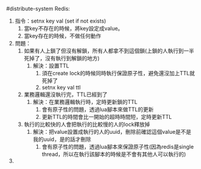 #distribute-system 
Redis:
1. 指令：setnx key val (set if not exists)
	1. 當key不存在的時候，將key設定成value。
	2. 當key存在的時候，不做任何動作
2. 問題：
	1. 如果有人上鎖了但沒有解鎖，所有人都拿不到這個鎖(上鎖的人執行到一半死掉了，沒有執行到解鎖的地方)
		1. 解決：設置TTL
			1. 須在create lock的時候同時執行保證原子性，避免還沒加上TTL就死掉了
			2. setnx key val ttl
	2. 業務邏輯還沒執行完，TTL已經到了
		1. 解決：在業務邏輯執行時，定時更新鎖的TTL
			1. 會有原子性的問題，透過lua腳本來做TTL的更新
			2. 更新TTL的時間會比一開始的超時時間短，定時更新TTL
	3. 執行的比較快的人會把執行的比較慢的人的lock釋放掉
		1. 解決：把value設置成執行的人的uuid，刪除前確認這個value是不是我的uuid，是的話才刪除
			1. 會有原子性的問題，透過lua腳本來保證原子性(因為redis是single thread，所以在執行該腳本的時候是不會有其他人可以執行的)
3. 